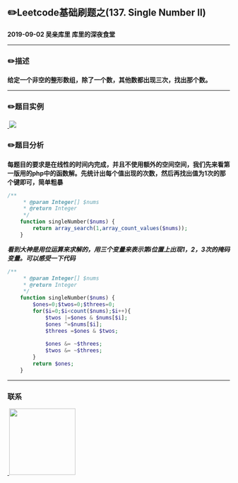## :pencil2:Leetcode基础刷题之(137. Single Number II)
**2019-09-02 吴亲库里 库里的深夜食堂**
****
### :pencil2:描述
**给定一个非空的整形数组，除了一个数，其他数都出现三次，找出那个数。**
****
### :pencil2:题目实例
<a href="https://github.com/wuqinqiang/">
​    <img src="https://github.com/wuqinqiang/Lettcode-php/blob/master/images/137.png">
</a> 

### :pencil2:题目分析
**每题目的要求是在线性的时间内完成，并且不使用额外的空间空间，我们先来看第一版用的php中的函数解。先统计出每个值出现的次数，然后再找出值为1次的那个键即可，简单粗暴**
```php
/**
     * @param Integer[] $nums
     * @return Integer
     */
    function singleNumber($nums) {     
        return array_search(1,array_count_values($nums));
    }

```
***看到大神是用位运算来求解的，用三个变量来表示第i位置上出现1，2，3次的掩码变量。可以感受一下代码***
```php
/**
     * @param Integer[] $nums
     * @return Integer
     */
    function singleNumber($nums) {
        $ones=0;$twos=0;$threes=0;
        for($i=0;$i<count($nums);$i++){
            $twos |=$ones & $nums[$i];
            $ones ^=$nums[$i];
            $threes =$ones & $twos;
            
            $ones &= ~$threes;
            $twos &= ~$threes;
        }
        return $ones;
    }

```
****

### 联系

<a href="https://github.com/wuqinqiang/">
​    <img src="https://github.com/wuqinqiang/Lettcode-php/blob/master/qrcode_for_gh_c194f9d4cdb1_430.jpg" width="150px" height="150px">
</a> 
   
    
    
    

